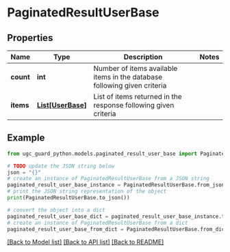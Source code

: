# PaginatedResultUserBase


## Properties

Name | Type | Description | Notes
------------ | ------------- | ------------- | -------------
**count** | **int** | Number of items available items in the database following given criteria | 
**items** | [**List[UserBase]**](UserBase.md) | List of items returned in the response following given criteria | 

## Example

```python
from ugc_guard_python.models.paginated_result_user_base import PaginatedResultUserBase

# TODO update the JSON string below
json = "{}"
# create an instance of PaginatedResultUserBase from a JSON string
paginated_result_user_base_instance = PaginatedResultUserBase.from_json(json)
# print the JSON string representation of the object
print(PaginatedResultUserBase.to_json())

# convert the object into a dict
paginated_result_user_base_dict = paginated_result_user_base_instance.to_dict()
# create an instance of PaginatedResultUserBase from a dict
paginated_result_user_base_from_dict = PaginatedResultUserBase.from_dict(paginated_result_user_base_dict)
```
[[Back to Model list]](../README.md#documentation-for-models) [[Back to API list]](../README.md#documentation-for-api-endpoints) [[Back to README]](../README.md)


